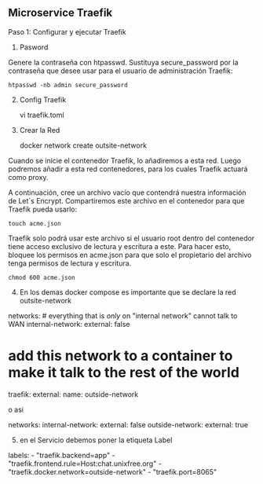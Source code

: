 ## Microservice Traefik

Paso 1: Configurar y ejecutar Traefik

1. Pasword

Genere la contraseña con htpasswd. Sustituya secure_password por la contraseña que desee usar para el usuario de administración Traefik:

    htpasswd -nb admin secure_password

2. Config Traefik

   vi traefik.toml


3. Crear la Red

    docker network create outsite-network

Cuando se inicie el contenedor Traefik, lo añadiremos a esta red. Luego podremos añadir a esta red contenedores, para los cuales Traefik actuará como proxy.

A continuación, cree un archivo vacío que contendrá nuestra información de Let´s Encrypt. Compartiremos este archivo en el contenedor para que Traefik pueda usarlo:

    touch acme.json

Traefik solo podrá usar este archivo si el usuario root dentro del contenedor tiene acceso exclusivo de lectura y escritura a este. Para hacer esto, bloquee los permisos en acme.json para que solo el propietario del archivo tenga permisos de lectura y escritura.

    chmod 600 acme.json


4. En los demas docker compose es importante que se declare la red outsite-network

networks:
    # everything that is *only* on "internal network" cannot talk to WAN
  internal-network:
    external: false
  # add this network to a container to make it talk to the rest of the world
  traefik:
    external: 
      name: outside-network


o asi

networks: 
  internal-network:
    external: false
  outside-network:
    external: true



5. en el Servicio debemos poner la etiqueta Label

labels:
      - "traefik.backend=app"
      - "traefik.frontend.rule=Host:chat.unixfree.org"
      - "traefik.docker.network=outside-network"
      - "traefik.port=8065"
